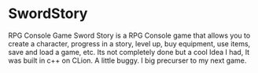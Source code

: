# SwordStory
RPG Console Game
Sword Story is a RPG Console game that allows you to create a character, progress in a story, level up, buy equipment, use items, save and load a game, etc.
Its not completely done but a cool Idea I had, It was built in c++ on CLion. A little buggy. I big precurser to my next game. 
